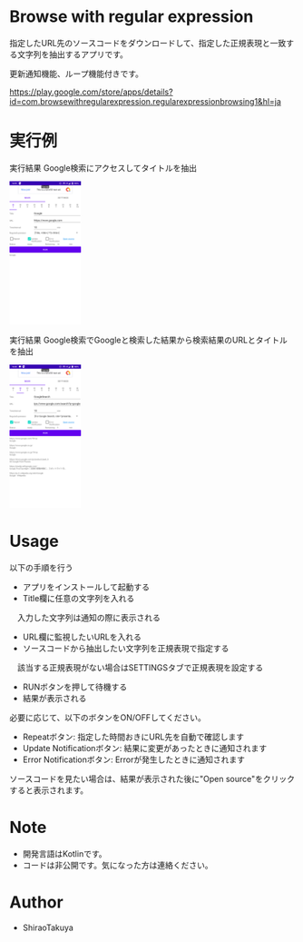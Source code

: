 ﻿# Browse with regular expression

指定したURL先のソースコードをダウンロードして、指定した正規表現と一致する文字列を抽出するアプリです。

更新通知機能、ループ機能付きです。

https://play.google.com/store/apps/details?id=com.browsewithregularexpression.regularexpressionbrowsing1&hl=ja

# 実行例

実行結果
Google検索にアクセスしてタイトルを抽出

<img src="https://raw.githubusercontent.com/ShiraoTakuya/Browse-with-regular-expression/main/cap1.png" width="25%">

実行結果
Google検索でGoogleと検索した結果から検索結果のURLとタイトルを抽出

<img src="https://raw.githubusercontent.com/ShiraoTakuya/Browse-with-regular-expression/main/cap2.png" width="25%">

# Usage

以下の手順を行う
* アプリをインストールして起動する
* Title欄に任意の文字列を入れる

　入力した文字列は通知の際に表示される
* URL欄に監視したいURLを入れる
* ソースコードから抽出したい文字列を正規表現で指定する

　該当する正規表現がない場合はSETTINGSタブで正規表現を設定する
* RUNボタンを押して待機する
* 結果が表示される

必要に応じて、以下のボタンをON/OFFしてください。
* Repeatボタン: 指定した時間おきにURL先を自動で確認します
* Update Notificationボタン: 結果に変更があったときに通知されます
* Error Notificationボタン: Errorが発生したときに通知されます

ソースコードを見たい場合は、結果が表示された後に"Open source"をクリックすると表示されます。

# Note
 
* 開発言語はKotlinです。
* コードは非公開です。気になった方は連絡ください。
 
# Author
  
* ShiraoTakuya
